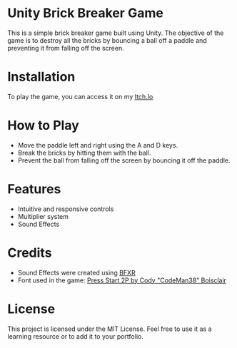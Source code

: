 # Unity Brick Breaker Game
This is a simple brick breaker game built using Unity. The objective of the game is to destroy all the bricks by bouncing a ball off a paddle and preventing it from falling off the screen.

# Installation
To play the game, you can access it on my [Itch.Io](https://lucas-efeito.itch.io/brick-breaker)

# How to Play
- Move the paddle left and right using the A and D keys.
- Break the bricks by hitting them with the ball.
- Prevent the ball from falling off the screen by bouncing it off the paddle.

# Features
- Intuitive and responsive controls
- Multiplier system
- Sound Effects

# Credits
- Sound Effects were created using [BFXR](https://www.bfxr.net)
- Font used in the game: [Press Start 2P by Cody "CodeMan38" Boisclair](https://fonts.google.com/specimen/Press+Start+2P)

# License
This project is licensed under the MIT License. Feel free to use it as a learning resource or to add it to your portfolio.
